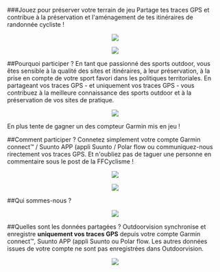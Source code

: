 
###Jouez pour préserver votre terrain de jeu
Partage tes traces GPS et contribue  à la préservation et l'aménagement de tes itinéraires de randonnée cycliste !
 
 
<p align="center">
  <a href="https://staging-auth.outdoorvision.fr/auth/realms/PRNSN/protocol/openid-connect/registrations?client_id=back1-outdoorgeovision-prnsn&response_type=code&redirect_uri=https://staging-back.outdoorvision.fr/auth/done/&scope=openid">
   <img src="/medias/test-challenge-FFC-bouton.jpg">
</a>
</p>

<p align="center">
  <img src="/medias/test-challenge-FFC-01.jpg">
</p>

##Pourquoi participer ?
En tant que passionné des sports outdoor, vous êtes sensible à la qualité des sites et itinéraires, à leur préservation, à la prise en compte de votre sport favori dans les politiques territoriales. En partageant vos traces GPS - et uniquement vos traces GPS - vous contribuez à la meilleure connaissance des sports outdoor et à la préservation de vos sites de pratique.

<p align="center">
  <img src="/medias/test-challenge-FFC-02.jpg">
</p>

En plus tente de gagner un des compteur Garmin mis en jeu !

##Comment participer ?
Connetez simplement votre compte Garmin connect™ / Suunto APP (appli Suunto / Polar flow ou communiquez-nous rirectement vos traces GPS. Et n'oubliez pas de taguer une personne en commentaire sous le post de la FFCyclisme !
 
<p align="center">
  <img src="/medias/logo-band.png">
</p>
 
 
<p align="center">
  <a href="https://staging-auth.outdoorvision.fr/auth/realms/PRNSN/protocol/openid-connect/registrations?client_id=back1-outdoorgeovision-prnsn&response_type=code&redirect_uri=https://staging-back.outdoorvision.fr/auth/done/&scope=openid">
   <img src="/medias/test-challenge-FFC-bouton.jpg">
</a>
</p>
 
 
##Qui sommes-nous ?

<p align="center">
  <img src="/medias/test-challenge-FFC-video.jpg">
</p>

##Quelles sont les données partagées ?
Outdoorvision synchronise et enregistre **uniquement vos traces GPS** depuis votre compte Garmin connect™, Suunto APP (appli Suunto ou Polar flow. Les autres données issues de votre compte ne sont pas enregistrées dans Outdoorvision.
 
 
<p align="center">
  <a href="https://staging-auth.outdoorvision.fr/auth/realms/PRNSN/protocol/openid-connect/registrations?client_id=back1-outdoorgeovision-prnsn&response_type=code&redirect_uri=https://staging-back.outdoorvision.fr/auth/done/&scope=openid">
   <img src="/medias/test-challenge-FFC-bouton.jpg">
</a>
</p>
 
 
